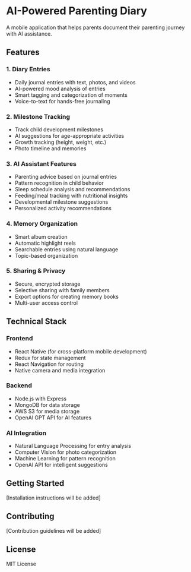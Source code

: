 # AI-Powered Parenting Diary

A mobile application that helps parents document their parenting journey with AI assistance.

## Features

### 1. Diary Entries
- Daily journal entries with text, photos, and videos
- AI-powered mood analysis of entries
- Smart tagging and categorization of moments
- Voice-to-text for hands-free journaling

### 2. Milestone Tracking
- Track child development milestones
- AI suggestions for age-appropriate activities
- Growth tracking (height, weight, etc.)
- Photo timeline and memories

### 3. AI Assistant Features
- Parenting advice based on journal entries
- Pattern recognition in child behavior
- Sleep schedule analysis and recommendations
- Feeding/meal tracking with nutritional insights
- Developmental milestone suggestions
- Personalized activity recommendations

### 4. Memory Organization
- Smart album creation
- Automatic highlight reels
- Searchable entries using natural language
- Topic-based organization

### 5. Sharing & Privacy
- Secure, encrypted storage
- Selective sharing with family members
- Export options for creating memory books
- Multi-user access control

## Technical Stack

### Frontend
- React Native (for cross-platform mobile development)
- Redux for state management
- React Navigation for routing
- Native camera and media integration

### Backend
- Node.js with Express
- MongoDB for data storage
- AWS S3 for media storage
- OpenAI GPT API for AI features

### AI Integration
- Natural Language Processing for entry analysis
- Computer Vision for photo categorization
- Machine Learning for pattern recognition
- OpenAI API for intelligent suggestions

## Getting Started

[Installation instructions will be added]

## Contributing

[Contribution guidelines will be added]

## License

MIT License